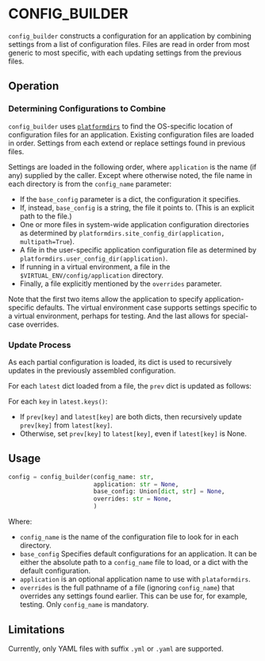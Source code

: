 # CONFIG_BUILDER
`config_builder` constructs a configuration for an application by combining settings from a list of
configuration files. Files are read in order from most generic to most specific,
with each updating settings from the previous files.

## Operation
### Determining Configurations to Combine
`config_builder` uses [`platformdirs`](https://pypi.org/project/platformdirs/)
to find the OS-specific location of configuration files for an application.
Existing configuration files are loaded in order. Settings from each extend or
replace settings found in previous files.

Settings are loaded in the following order, where `application` is the name
(if any) supplied by the caller. Except where otherwise noted, the file
name in each directory is from the `config_name` parameter:

* If the `base_config` parameter is a dict, the configuration it specifies.
* If, instead, `base_config` is a string, the file it points to. (This is an explicit path to the file.)
* One or more files in system-wide application configuration directories as determined by `platformdirs.site_config_dir(application, multipath=True`).
* A file in the user-specific application configuration file as determined by `platformdirs.user_config_dir(application)`.
* If running in a virtual environment, a file in the `$VIRTUAL_ENV/config/application` directory.
* Finally, a file explicitly mentioned by the `overrides` parameter.

Note that the first two items allow the application to specify application-specific
defaults. The virtual environment case supports settings specific to a virtual
environment, perhaps for testing. And the last allows for special-case overrides.

### Update Process
As each partial configuration is loaded, its dict is used to recursively updates
in the previously assembled configuration.

For each `latest` dict loaded from a file, the `prev` dict is updated as follows:

For each `key` in `latest.keys()`:
* If `prev[key]` and `latest[key]` are both dicts, then recursively update `prev[key]` from `latest[key]`.
* Otherwise, set `prev[key]` to `latest[key]`, even if `latest[key]` is None.

## Usage
```python
config = config_builder(config_name: str,
                        application: str = None,
                        base_config: Union[dict, str] = None,
                        overrides: str = None,
                        )
```
Where:
* `config_name` is the name of the configuration file to look for in each directory.
* `base_config` Specifies default configurations for an application. It can be either the absolute path to a `config_name` file to load, or a dict with the default configuration.
* `application` is an optional application name to use with `plataformdirs`.
* `overrides` is the full pathname of a file (ignoring `config_name`) that overrides any settings found earlier. This can be use for, for example, testing.
Only `config_name` is mandatory.
## Limitations
Currently, only YAML files with suffix `.yml` or `.yaml` are supported.